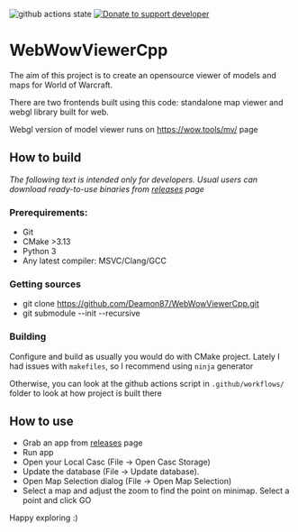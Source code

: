 ![github actions state](https://github.com/Deamon87/WebWowViewerCpp/actions/workflows/main.yml/badge.svg?branch=master)   [![Donate to support developer](https://img.shields.io/badge/Donate-PayPal-green.svg)](https://www.paypal.com/donate/?hosted_button_id=AFUUEL3ZQVVNW)


# WebWowViewerCpp

The aim of this project is to create an opensource viewer of models and maps for World of Warcraft.

There are two frontends built using this code: standalone map viewer and webgl library built for web.

Webgl version of model viewer runs on https://wow.tools/mv/ page


## How to build

*The following text is intended only for developers. Usual users can download ready-to-use binaries from [releases] page*

### Prerequirements:

- Git
- CMake >3.13
- Python 3
- Any latest compiler: MSVC/Clang/GCC

### Getting sources

- git clone https://github.com/Deamon87/WebWowViewerCpp.git
- git submodule --init --recursive

### Building

Configure and build as usually you would do with CMake project. Lately I had issues with `makefiles`, so I recommend using `ninja` generator

Otherwise, you can look at the github actions script in `.github/workflows/` folder to look at how project is built there

## How to use

- Grab an app from [releases] page
- Run app
- Open your Local Casc (File -> Open Casc Storage)
- Update the database (File -> Update database).
- Open Map Selection dialog (File -> Open Map Selection)
- Select a map and adjust the zoom to find the point on minimap. Select a point and click GO

Happy exploring :)

[releases]:https://github.com/Deamon87/WebWowViewerCpp/releases/
